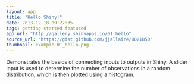 ```yaml
---
layout: app
title: "Hello Shiny!"
date: 2013-12-18 09:27:35
tags: getting-started featured
app_url: "http://gallery.shinyapps.io/01_hello"
source_url: "https://gist.github.com/jjallaire/8021850"
thumbnail: example-01_hello.png
---
```


Demonstrates the basics of connecting inputs to outputs in Shiny. A slider input is used to determine the number of observations in a random distribution, which is then plotted using a histogram.





